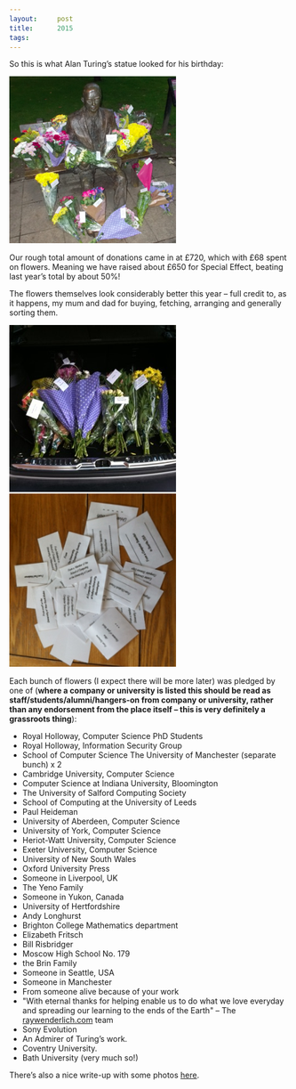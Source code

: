 ```yaml
---
layout:     post
title:      2015
tags:       
---
```


So this is what Alan Turing’s statue looked for  his birthday:  

<img src="/assets/images/2015/1.png" alt="Alan Turing's Statue surrounded by flowers" width=300px />


Our rough total amount of donations came in at £720, which with £68 spent on flowers.  Meaning we have raised about £650 for Special Effect, beating last year’s total by about 50%!

The flowers themselves look considerably better this year – full credit to, as it happens, my mum and dad for buying, fetching, arranging and generally sorting them.

<img src="/assets/images/2015/2.jpg" alt="Bunches of Flowers in the back of a car" width=300px />
<img src="/assets/images/2015/3.png" alt="Lots of printed out name tags" width=300px />

Each bunch of flowers (I expect there will be more later) was pledged by one of (**where a company or university is listed this should be read as staff/students/alumni/hangers-on from company or university, rather than any endorsement from the place itself – this is very definitely a grassroots thing**):

*   Royal Holloway, Computer Science PhD Students
*   Royal Holloway, Information Security Group
*   School of Computer Science The University of Manchester (separate bunch) x 2
*   Cambridge University, Computer Science
*   Computer Science at Indiana University, Bloomington
*   The University of Salford Computing Society
*   School of Computing at the University of Leeds
*   Paul Heideman
*   University of Aberdeen, Computer Science
*   University of York, Computer Science
*   Heriot-Watt University, Computer Science
*   Exeter University, Computer Science
*   University of New South Wales
*   Oxford University Press
*   Someone in Liverpool, UK
*   The Yeno Family
*   Someone in Yukon, Canada
*   University of Hertfordshire
*   Andy Longhurst
*   Brighton College Mathematics department
*   Elizabeth Fritsch
*   Bill Risbridger
*   Moscow High School No. 179
*   the Brin Family
*   Someone in Seattle, USA
*   Someone in Manchester
*   From someone alive because of your work
*   "With eternal thanks for helping enable us to do what we love everyday and spreading our learning to the ends of the Earth" – The [raywenderlich.com](http://raywenderlich.com) team
*   Sony Evolution
*   An Admirer of Turing’s work.
*   Coventry University.
*   Bath University (very much so!)

There’s also a nice write-up with some photos [here](https://nishiryu.wordpress.com/2015/06/26/alan-turings-birthday/).

